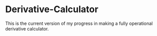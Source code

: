 # Derivative-Calculator
This is the current version of my progress in making a fully operational derivative calculator.

